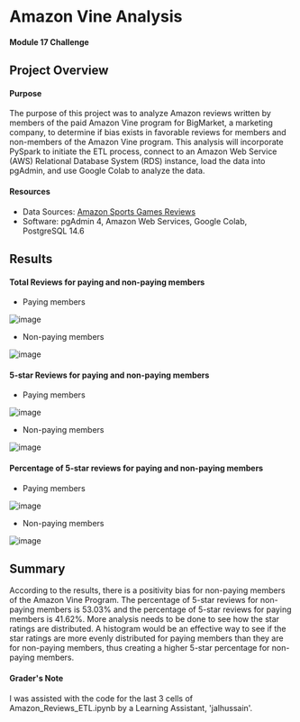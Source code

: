 # Amazon Vine Analysis
#### Module 17 Challenge

## Project Overview
#### Purpose
The purpose of this project was to analyze Amazon reviews written by members of the paid Amazon Vine program for BigMarket, a marketing company, to determine if bias exists in favorable reviews for members and non-members of the Amazon Vine program.  This analysis will incorporate PySpark to initiate the ETL process, connect to an Amazon Web Service (AWS) Relational Database System (RDS) instance, load the data into pgAdmin, and use Google Colab to analyze the data.

#### Resources
+ Data Sources: [Amazon Sports Games Reviews](https://s3.amazonaws.com/amazon-reviews-pds/tsv/index.txt)
+ Software: pgAdmin 4, Amazon Web Services, Google Colab, PostgreSQL 14.6

## Results
#### Total Reviews for paying and non-paying members
+ Paying members

![image](https://user-images.githubusercontent.com/113741694/231605150-8fc0c3ef-e640-4bac-9d70-6028eca957d1.png)

+ Non-paying members

![image](https://user-images.githubusercontent.com/113741694/231605233-b8e33df4-6110-447d-bc39-fb0f9dc85983.png)

#### 5-star Reviews for paying and non-paying members
+ Paying members

![image](https://user-images.githubusercontent.com/113741694/231605456-d05133f6-4077-472a-93b1-7ed1d2738d8c.png)

+ Non-paying members

![image](https://user-images.githubusercontent.com/113741694/231605507-3f609b1f-7e44-4d8f-a597-b4fe16c85939.png)

#### Percentage of 5-star reviews for paying and non-paying members

+ Paying members

![image](https://user-images.githubusercontent.com/113741694/231605679-e235adc1-5e60-4a83-b468-f7a27e72d3e7.png)

+ Non-paying members

![image](https://user-images.githubusercontent.com/113741694/231605814-ed7a0666-ffcf-4645-a230-1bedf6d36753.png)

## Summary
According to the results, there is a positivity bias for non-paying members of the Amazon Vine Program.  The percentage of 5-star reviews for non-paying members is 53.03% and the percentage of 5-star reviews for paying members is 41.62%.  More analysis needs to be done to see how the star ratings are distributed.  A histogram would be an effective way to see if the star ratings are more evenly distributed for paying members than they are for non-paying members, thus creating a higher 5-star percentage for non-paying members.


#### Grader's Note
I was assisted with the code for the last 3 cells of Amazon_Reviews_ETL.ipynb by a Learning Assistant, 'jalhussain'.  

